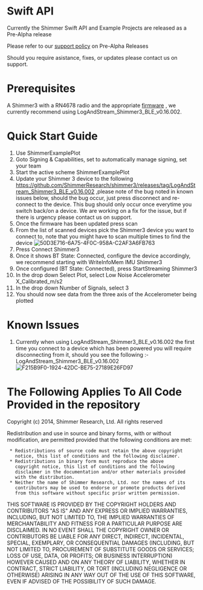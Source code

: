 # Swift API

Currently the Shimmer Swift API and Example Projects are released as a Pre-Alpha release

Please refer to our [support policy](https://shimmersensing.com/support/wireless-sensor-networks-documentation/) on Pre-Alpha Releases

Should you require asistance, fixes, or updates please contact us on support.

# Prerequisites 
A Shimmer3 with a RN4678 radio and the appropriate [firmware](https://github.com/ShimmerResearch/shimmer3/releases) , we currently recommend using LogAndStream_Shimmer3_BLE_v0.16.002. 

# Quick Start Guide
1) Use ShimmerExamplePlot
2) Goto Signing & Capabilities, set to automatically manage signing, set your team
3) Start the active scheme ShimmerExamplePlot
4) Update your Shimmer 3 device to the following https://github.com/ShimmerResearch/shimmer3/releases/tag/LogAndStream_Shimmer3_BLE_v0.16.002 ,please note of the bug noted in known issues below, should the bug occur, just press disconnect and re-connect to the device. This bug should only occur once everytime you switch back/on a device. We are working on a fix for the issue, but if there is urgency please contact us on support.
5) Once the firmware has been updated press scan
6) From the list of scanned devices pick the Shimmer3 device you want to connect to, note that you might have to scan multiple times to find the device
   ![50D3E716-6A75-4F0C-958A-C2AF3A6FB763](https://github.com/ShimmerEngineering/SwiftAPI/assets/2862032/4a8839c0-bfae-432f-a1ac-e73a5953a6ee)
7) Press Connect Shimmer3
8) Once it shows BT State: Connected, configure the device accordingly, we recommend starting with WriteInfoMem IMU Shimmer3
9) Once configured (BT State: Connected), press StartStreaming Shimmer3
10) In the drop down Select Plot, select Low Noise Accelerometer X_Calibrated_m/s2
11) In the drop down Number of Signals, select 3
12) You should now see data from the three axis of the Accelerometer being plotted
   
# Known Issues
1) Currently when using LogAndStream_Shimmer3_BLE_v0.16.002 the first time you connect to a device which has been powered you will require disconnecting from it, should you see the following :- 
LogAndStream_Shimmer3_BLE_v0.16.002 
![F215B9F0-1924-42DC-BE75-27189E26FD97](https://github.com/ShimmerEngineering/SwiftAPI/assets/2862032/66656b2d-85c7-440f-953e-66c6dfcbfa06)

# The Following Applies To All Code Provided in the repository
Copyright (c) 2014, Shimmer Research, Ltd.
 All rights reserved

 Redistribution and use in source and binary forms, with or without
 modification, are permitted provided that the following conditions are
 met:

     * Redistributions of source code must retain the above copyright
       notice, this list of conditions and the following disclaimer.
     * Redistributions in binary form must reproduce the above
       copyright notice, this list of conditions and the following
       disclaimer in the documentation and/or other materials provided
       with the distribution.
     * Neither the name of Shimmer Research, Ltd. nor the names of its
       contributors may be used to endorse or promote products derived
       from this software without specific prior written permission.

 THIS SOFTWARE IS PROVIDED BY THE COPYRIGHT HOLDERS AND CONTRIBUTORS
 "AS IS" AND ANY EXPRESS OR IMPLIED WARRANTIES, INCLUDING, BUT NOT
 LIMITED TO, THE IMPLIED WARRANTIES OF MERCHANTABILITY AND FITNESS FOR
 A PARTICULAR PURPOSE ARE DISCLAIMED. IN NO EVENT SHALL THE COPYRIGHT
 OWNER OR CONTRIBUTORS BE LIABLE FOR ANY DIRECT, INDIRECT, INCIDENTAL,
 SPECIAL, EXEMPLARY, OR CONSEQUENTIAL DAMAGES (INCLUDING, BUT NOT
 LIMITED TO, PROCUREMENT OF SUBSTITUTE GOODS OR SERVICES; LOSS OF USE,
 DATA, OR PROFITS; OR BUSINESS INTERRUPTION) HOWEVER CAUSED AND ON ANY
 THEORY OF LIABILITY, WHETHER IN CONTRACT, STRICT LIABILITY, OR TORT
 (INCLUDING NEGLIGENCE OR OTHERWISE) ARISING IN ANY WAY OUT OF THE USE
 OF THIS SOFTWARE, EVEN IF ADVISED OF THE POSSIBILITY OF SUCH DAMAGE.
